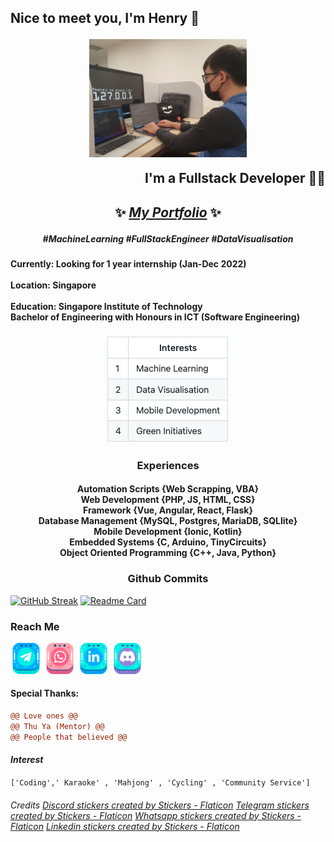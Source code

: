 
## <p> Nice to meet you, I'm Henry 👋 </p> <p align="center"> <img align="center" width="50%" src="./coder.jpg"> </p> <p align="right">  I'm a Fullstack Developer 🧑‍💻</p>

## <p align="center"> <b>✨ [<i>My Portfolio</i>](http://google.com.sg) ✨</b> </p>
<!-- ### <p align="center"> ~ Motto: Always eager to learn ~ </p> -->
##### <p align="center"> #MachineLearning #FullStackEngineer #DataVisualisation </p>

#### <p> Currently: Looking for 1 year internship (Jan-Dec 2022) <br/><br/> Location: Singapore <br/><br/> Education: Singapore Institute of Technology <br/> Bachelor of Engineering with Honours in ICT (Software Engineering) </p>

<p align="center"><img src="./interesttable.png"></p>
<!-- | | Interests  |
| --- | --- |
| 1 | Machine Learning |
| 2 | Data Visualisation |
| 3 | Mobile Development |
| 4 | Green Initiatives | -->

### <p align="center"><b> Experiences </b></p>
#### <p align="center"> Automation Scripts {Web Scrapping, VBA} <br/> Web Development {PHP, JS, HTML, CSS} <br/> Framework {Vue, Angular, React, Flask} <br/> Database Management {MySQL, Postgres, MariaDB, SQLlite} <br/> Mobile Development {Ionic, Kotlin} <br/> Embedded Systems  {C, Arduino, TinyCircuits} <br/> Object Oriented Programming {C++, Java, Python} </p>

### <p align="center"><b>Github Commits</b></p>
[![GitHub Streak](http://github-readme-streak-stats.herokuapp.com?user=SageSG&theme=black-ice&hide_border=true)](https://git.io/streak-stats)
[![Readme Card](https://github-readme-stats.vercel.app/api/pin/?username=SageSG&repo=github-readme-stats)](https://github.com/anuraghazra/github-readme-stats)

### Reach Me
[![telegram](./telegram.png)][1]
[![whatsapp](./whatsapp.png)][2]
[![linkedin](./linkedin.png)][3]
[![discord](./discord.png)][4]


[1]: http://www.github.com/your_contact_info
[2]: https://www.linkedin.com/in/your_contact_info
[3]: https://www.facebook.com/your_contact_info
[4]: https://www.facebook.com/your_contact_info

#### Special Thanks: 
```diff
@@ Love ones @@
@@ Thu Ya (Mentor) @@
@@ People that believed @@
```

#### <i>Interest</i> 
```['Coding',' Karaoke' , 'Mahjong' , 'Cycling' , 'Community Service']```

###### Credits <a href="https://www.flaticon.com/free-stickers/discord" title="discord stickers">Discord stickers created by Stickers - Flaticon</a> <a href="https://www.flaticon.com/free-stickers/telegram" title="telegram stickers">Telegram stickers created by Stickers - Flaticon</a> <a href="https://www.flaticon.com/free-stickers/whatsapp" title="whatsapp stickers">Whatsapp stickers created by Stickers - Flaticon</a> <a href="https://www.flaticon.com/free-stickers/linkedin" title="linkedin stickers">Linkedin stickers created by Stickers - Flaticon</a>

<!--
**SageSG/SageSG** is a ✨ _special_ ✨ repository because its `README.md` (this file) appears on your GitHub profile.

Here are some ideas to get you started:

- 🔭 I’m currently working on ...
- 🌱 I’m currently learning ...
- 👯 I’m looking to collaborate on ...
- 🤔 I’m looking for help with ...
- 💬 Ask me about ...
- 📫 How to reach me: ...
- 😄 Pronouns: ...
- ⚡ Fun fact: ...
-->

<!-- ```diff
- text in red
+ text in green
! text in orange
# text in gray
@@ text in purple (and bold)@@
``` -->
